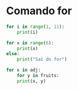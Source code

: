 # Comando for 

~~~python
for i in range(1, 11):
    print(i)
~~~

~~~python
for x in range(6):
    print(x)
else:
    print("Saí do for") 
~~~

~~~python
for x in adj:
    for y in fruits:
    print(x, y) 
~~~

